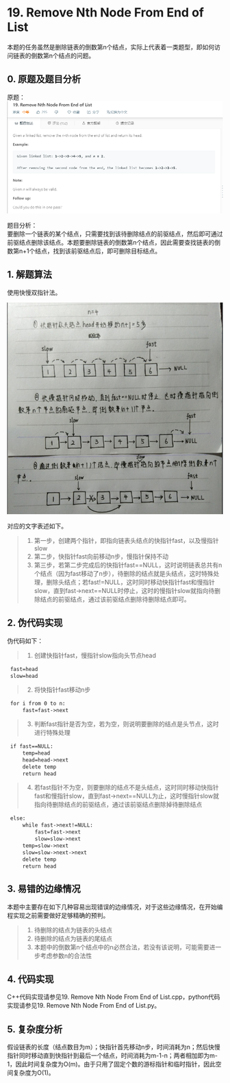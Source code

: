 # 19. Remove Nth Node From End of List

  本题的任务虽然是删除链表的倒数第n个结点，实际上代表着一类题型，即如何访问链表的倒数第n个结点的问题。
  
  ## 0. 原题及题目分析
  原题：  
  ![avatar](https://raw.githubusercontent.com/Happyxianyueveryday/Leetcode-Notebook/master/Linked%20List/19.%20Remove%20Nth%20Node%20From%20End%20of%20List/QQ%E6%88%AA%E5%9B%BE20190222212440.png)
  
  题目分析：  
  要删除一个链表的某个结点，只需要找到该待删除结点的前驱结点，然后即可通过前驱结点删除该结点。本题要删除链表的倒数第n个结点，因此需要查找链表的倒数第n+1个结点，找到该前驱结点后，即可删除目标结点。 
  
  ## 1. 解题算法
  使用快慢双指针法。  
  
  ![avatar](https://raw.githubusercontent.com/Happyxianyueveryday/Leetcode-Notebook/master/Linked%20List/19.%20Remove%20Nth%20Node%20From%20End%20of%20List/QQ%E6%88%AA%E5%9B%BE20190222215358.png)
  
  对应的文字表述如下。
  > 1. 第一步，创建两个指针，即指向链表头结点的快指针fast，以及慢指针slow
  > 2. 第二步，快指针fast向前移动n步，慢指针保持不动
  > 3. 第三步，若第二步完成后的快指针fast==NULL，这时说明链表总共有n个结点（因为fast移动了n步），待删除的结点就是头结点，这时特殊处理，删除头结点；若fast!=NULL，这时同时移动快指针fast和慢指针slow，直到fast->next==NULL时停止，这时的慢指针slow就指向待删除结点的前驱结点，通过该前驱结点删除待删除结点即可。
  
  
  ## 2. 伪代码实现
  伪代码如下：
  
  > 1. 创建快指针fast，慢指针slow指向头节点head
  
     fast=head
     slow=head
  
  > 2. 将快指针fast移动n步
  
     for i from 0 to n:
         fast=fast->next
   
  > 3. 判断fast指针是否为空，若为空，则说明要删除的结点是头节点，这时进行特殊处理
      
     if fast==NULL:
         temp=head
         head=head->next
         delete temp
         return head
         
  > 4. 若fast指针不为空，则要删除的结点不是头结点，这时同时移动快指针fast和慢指针slow，直到fast->next==NULL为止，这时慢指针slow就指向待删除结点的前驱结点，通过该前驱结点删除掉待删除结点
 
     else:
         while fast->next!=NULL:
             fast=fast->next
             slow=slow->next
         temp=slow->next
         slow=slow->next->next
         delete temp
         return head
  
  ## 3. 易错的边缘情况
  本题中主要存在如下几种容易出现错误的边缘情况，对于这些边缘情况，在开始编程实现之前需要做好足够精确的预判。
  
  > 1. 待删除的结点为链表的头结点
  > 2. 待删除的结点为链表的尾结点
  > 3. 本题中的倒数第n个结点中的n必然合法，若没有该说明，可能需要进一步考虑参数n的合法性
  
  
  ## 4. 代码实现
  C++代码实现请参见19. Remove Nth Node From End of List.cpp，python代码实现请参见19. Remove Nth Node From End of List.py。

  ## 5. 复杂度分析
  假设链表的长度（结点数目为m）；快指针首先移动n步，时间消耗为n；然后快慢指针同时移动直到快指针到最后一个结点，时间消耗为m-1-n；两者相加即为m-1，因此时间复杂度为O(m)。由于只用了固定个数的游标指针和临时指针，因此空间复杂度为O(1)。
  
